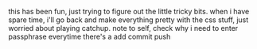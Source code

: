 <html>

<body>

<p>this has been fun, just trying to figure out the little tricky bits. 
when i have spare time, i'll go back and make everything pretty with the css stuff, just worried about playing catchup.
note to self, check why i need to enter passphrase everytime there's
a add commit push</p>